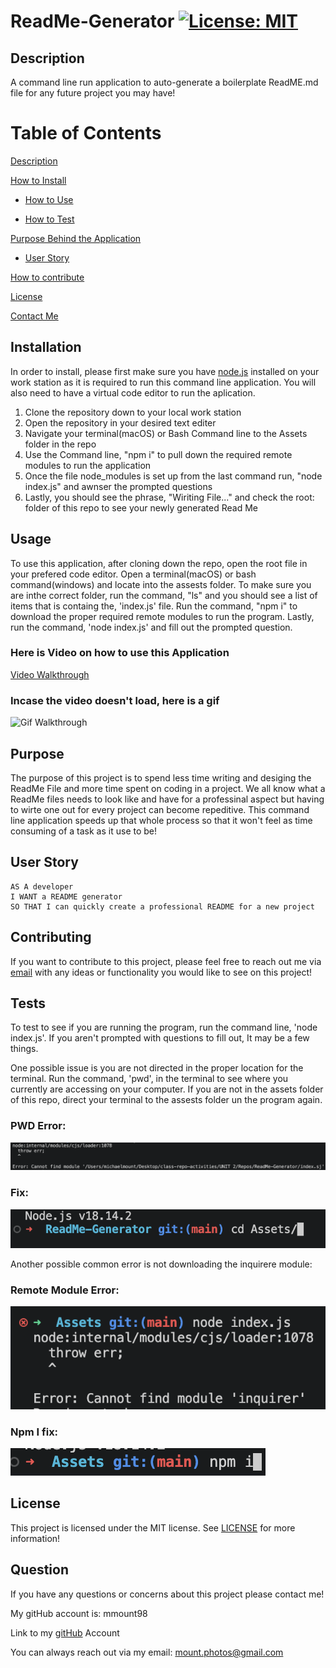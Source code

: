 # ReadMe-Generator [![License: MIT](https://img.shields.io/badge/license-MIT-green)](https://www.mit.edu/~amini/LICENSE.md)

<a name="description"></a>

## Description

A command line run application to auto-generate a boilerplate ReadME.md file for any future project you may have!

# Table of Contents

[Description](#description)

[How to Install](#install)

- [How to Use](#usage)

- [How to Test](#test)

[Purpose Behind the Application](#purpose)

- [User Story](#story)

[How to contribute](#contribute)

[License](#license)

[Contact Me](#contact)

<a name="install"></a>

## Installation

In order to install, please first make sure you have [node.js](https://nodejs.org/en/) installed on your work station as it is required to run this command line application. You will also need to have a virtual code editor to run the aplication.

1. Clone the repository down to your local work station
2. Open the repository in your desired text editer
3. Navigate your terminal(macOS) or Bash Command line to the Assets folder in the repo
4. Use the Command line, "npm i" to pull down the required remote modules to run the application
5. Once the file node_modules is set up from the last command run, "node index.js" and awnser the prompted questions
6. Lastly, you should see the phrase, "Wiriting File..." and check the root: folder of this repo to see your newly generated Read Me

<a name="usage"></a>

## Usage

To use this application, after cloning down the repo, open the root file in your prefered code editor. Open a terminal(macOS) or bash command(windows) and locate into the assests folder. To make sure you are inthe correct folder, run the command, "ls" and you should see a list of items that is containg the, 'index.js' file. Run the command, "npm i" to download the proper required remote modules to run the program. Lastly, run the command, 'node index.js' and fill out the prompted question.

### Here is Video on how to use this Application

[Video Walkthrough](https://drive.google.com/file/d/16iSmFfiyiiVKxPOailWY6QnCdBdvqaAa/view)

### Incase the video doesn't load, here is a gif 

![Gif Walkthrough](./Assets/Images/walkthrough.gif)

<a name="purpose"></a>

## Purpose

The purpose of this project is to spend less time writing and desiging the ReadMe File and more time spent on coding in a project. We all know what a ReadMe files needs to look like and have for a professinal aspect but having to wirte one out for every project can become repeditive. This command line application speeds up that whole process so that it won't feel as time consuming of a task as it use to be!

<a name="story"></a>

## User Story

    AS A developer
    I WANT a README generator
    SO THAT I can quickly create a professional README for a new project

<a name="contribute"></a>

## Contributing

If you want to contribute to this project, please feel free to reach out me via [email](mount.photos@gmail.com) with any ideas or functionality you would like to see on this project!

<a name="test"></a>

## Tests

To test to see if you are running the program, run the command line, 'node index.js'. If you aren't prompted with questions to fill out, It may be a few things.

One possible issue is you are not directed in the proper location for the terminal. Run the command, 'pwd', in the terminal to see where you currently are accessing on your computer. If you are not in the assets folder of this repo, direct your terminal to the assests folder un the program again.

### PWD Error:
![cd-error](./Assets/Images/cd-error.png)
### Fix:

![cd-fix](./Assets/Images/cd-assests.png)

Another possible common error is not downloading the inquirere module:

### Remote Module Error:

![npm-error](./Assets/Images/Inquirer-error.png)

### Npm I fix:

![npm-i fixe](./Assets/Images/NPM-i.png)

<a name="license"></a>

## License

This project is licensed under the MIT license.
See [LICENSE](https://www.mit.edu/~amini/LICENSE.md) for more information!

<a name="contact"></a>

## Question

If you have any questions or concerns about this project please contact me!

My gitHub account is: mmount98

Link to my [gitHub](https://github.com/mmount98) Account

You can always reach out via my email: mount.photos@gmail.com
